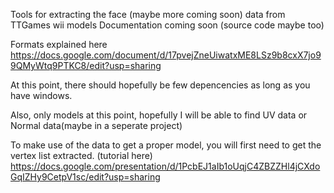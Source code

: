 Tools for extracting the face (maybe more coming soon) data from TTGames wii models
Documentation coming soon
(source code maybe too)

Formats explained here
https://docs.google.com/document/d/17pvejZneUiwatxME8LSz9b8cxX7jo99QMyWtq9PTKC8/edit?usp=sharing

At this point, there should hopefully be few depencencies as long as you have windows.

Also, only models at this point, hopefully I will be able to find UV data or Normal data(maybe in a seperate project)

To make use of the data to get a proper model, you will first need to get the vertex list extracted.  (tutorial here) https://docs.google.com/presentation/d/1PcbEJ1aIb1oUqjC4ZBZZHl4jCXdoGqIZHy9CetpV1sc/edit?usp=sharing
